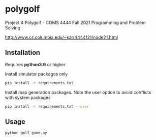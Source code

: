 # polygolf

Project 4 Polygolf - COMS 4444 Fall 2021 Programming and Problem Solving

<http://www.cs.columbia.edu/~kar/4444f21/node21.html>

## Installation

Requires **python3.6** or higher

Install simulator packages only
```bash
pip install -r requirements.txt
```

Install map generation packages. Note the user option to avoid conflicts with system packages
```bash
pip install -r requirements.txt --user
```

## Usage

```bash
python golf_game.py
```
